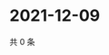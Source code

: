 # 2021-12-09

共 0 条

<!-- BEGIN WEIBO -->
<!-- 最后更新时间 Thu Dec 09 2021 04:15:33 GMT+0800 (China Standard Time) -->

<!-- END WEIBO -->
